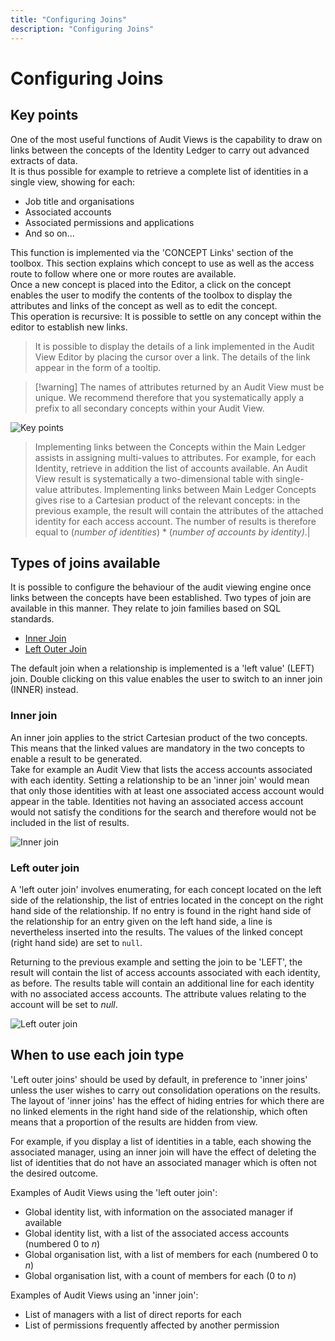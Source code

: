 ```yaml
---
title: "Configuring Joins"
description: "Configuring Joins"
---
```


# Configuring Joins

## Key points

One of the most useful functions of Audit Views is the capability to draw on links between the concepts of the Identity Ledger to carry out advanced extracts of data.  
It is thus possible for example to retrieve a complete list of identities in a single view, showing for each:  

- Job title and organisations
- Associated accounts
- Associated permissions and applications
- And so on...

This function is implemented via the 'CONCEPT Links' section of the toolbox. This section explains which concept to use as well as the access route to follow where one or more routes are available.  
Once a new concept is placed into the Editor, a click on the concept enables the user to modify the contents of the toolbox to display the attributes and links of the concept as well as to edit the concept.  
This operation is recursive: It is possible to settle on any concept within the editor to establish new links.  

> It is possible to display the details of a link implemented in the Audit View Editor by placing the cursor over a link. The details of the link appear in the form of a tooltip.  

> [!warning] The names of attributes returned by an Audit View must be unique. We recommend therefore that you systematically apply a prefix to all secondary concepts within your Audit View.  

![Key points](./images/6.png "Key points")  

> Implementing links between the Concepts within the Main Ledger assists in assigning multi-values to attributes. For example, for each Identity, retrieve in addition the list of accounts available.
> An Audit View result is systematically a two-dimensional table with single-value attributes. Implementing links between Main Ledger Concepts gives rise to a Cartesian product of the relevant concepts: in the previous example, the result will contain the attributes of the attached identity for each access account. The number of results is therefore equal to (_number of identities_) \* (_number of accounts by identity)_.|

## Types of joins available

It is possible to configure the behaviour of the audit viewing engine once links between the concepts have been established. Two types of join are available in this manner. They relate to join families based on SQL standards.  

- [Inner Join](http://en.wikipedia.org/wiki/Join_%28SQL%29#Inner_join)
- [Left Outer Join](http://en.wikipedia.org/wiki/Join_%28SQL%29#Left_outer_join)

The default join when a relationship is implemented is a 'left value' (LEFT) join. Double clicking on this value enables the user to switch to an inner join (INNER) instead.  

### Inner join

An inner join applies to the strict Cartesian product of the two concepts. This means that the linked values are mandatory in the two concepts to enable a result to be generated.  
Take for example an Audit View that lists the access accounts associated with each identity. Setting a relationship to be an 'inner join' would mean that only those identities with at least one associated access account would appear in the table. Identities not having an associated access account would not satisfy the conditions for the search and therefore would not be included in the list of results.  

![Inner join](./images/6.png "Inner join")

### Left outer join

A 'left outer join' involves enumerating, for each concept located on the left side of the relationship, the list of entries located in the concept on the right hand side of the relationship. If no entry is found in the right hand side of the relationship for an entry given on the left hand side, a line is nevertheless inserted into the results. The values of the linked concept (right hand side) are set to `null`.  

Returning to the previous example and setting the join to be 'LEFT', the result will contain the list of access accounts associated with each identity, as before. The results table will contain an additional line for each identity with no associated access accounts. The attribute values relating to the account will be set to _null_.  

![Left outer join](./images/view-leftouterjoin.png "Left outer join")

## When to use each join type

'Left outer joins' should be used by default, in preference to 'inner joins' unless the user wishes to carry out consolidation operations on the results. The layout of 'inner joins' has the effect of hiding entries for which there are no linked elements in the right hand side of the relationship, which often means that a proportion of the results are hidden from view.  

For example, if you display a list of identities in a table, each showing the associated manager, using an inner join will have the effect of deleting the list of identities that do not have an associated manager which is often not the desired outcome.  

Examples of Audit Views using the 'left outer join':  

- Global identity list, with information on the associated manager if available
- Global identity list, with a list of the associated access accounts (numbered 0 to _n_)
- Global organisation list, with a list of members for each (numbered 0 to _n_)
- Global organisation list, with a count of members for each (0 to _n_)

Examples of Audit Views using an 'inner join':  

- List of managers with a list of direct reports for each
- List of permissions frequently affected by another permission
